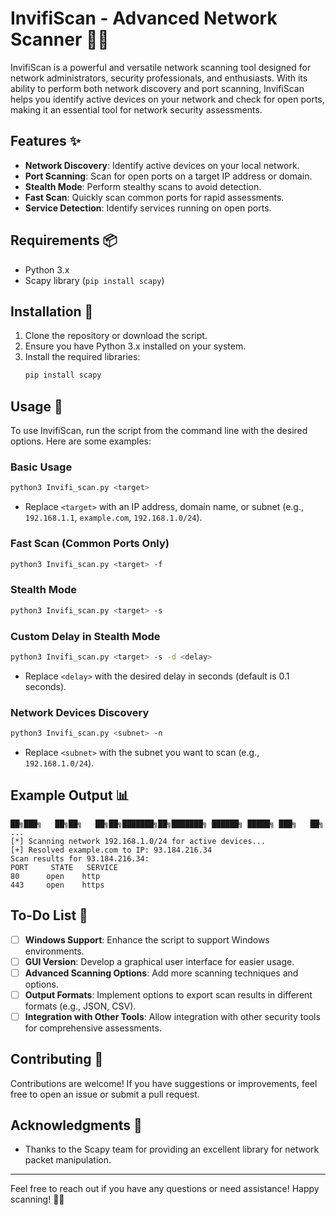 # InvifiScan - Advanced Network Scanner 🕵️‍♂️

InvifiScan is a powerful and versatile network scanning tool designed for network administrators, security professionals, and enthusiasts. With its ability to perform both network discovery and port scanning, InvifiScan helps you identify active devices on your network and check for open ports, making it an essential tool for network security assessments.

## Features ✨
- **Network Discovery**: Identify active devices on your local network.
- **Port Scanning**: Scan for open ports on a target IP address or domain.
- **Stealth Mode**: Perform stealthy scans to avoid detection.
- **Fast Scan**: Quickly scan common ports for rapid assessments.
- **Service Detection**: Identify services running on open ports.

## Requirements 📦
- Python 3.x
- Scapy library (`pip install scapy`)

## Installation 🚀
1. Clone the repository or download the script.
2. Ensure you have Python 3.x installed on your system.
3. Install the required libraries:
   ```bash
   pip install scapy
   ```

## Usage 📖
To use InvifiScan, run the script from the command line with the desired options. Here are some examples:

### Basic Usage
```bash
python3 Invifi_scan.py <target>
```
- Replace `<target>` with an IP address, domain name, or subnet (e.g., `192.168.1.1`, `example.com`, `192.168.1.0/24`).

### Fast Scan (Common Ports Only)
```bash
python3 Invifi_scan.py <target> -f
```

### Stealth Mode
```bash
python3 Invifi_scan.py <target> -s
```

### Custom Delay in Stealth Mode
```bash
python3 Invifi_scan.py <target> -s -d <delay>
```
- Replace `<delay>` with the desired delay in seconds (default is 0.1 seconds).

### Network Devices Discovery
```bash
python3 Invifi_scan.py <subnet> -n
```
- Replace `<subnet>` with the subnet you want to scan (e.g., `192.168.1.0/24`).

## Example Output 📊
```
██╗███╗   ██╗██╗   ██╗██╗███████╗██╗███████╗ ██████╗ █████╗ ███╗   ██╗
...
[*] Scanning network 192.168.1.0/24 for active devices...
[+] Resolved example.com to IP: 93.184.216.34
Scan results for 93.184.216.34:
PORT     STATE   SERVICE
80      open    http
443     open    https
```

## To-Do List 📝
- [ ] **Windows Support**: Enhance the script to support Windows environments.
- [ ] **GUI Version**: Develop a graphical user interface for easier usage.
- [ ] **Advanced Scanning Options**: Add more scanning techniques and options.
- [ ] **Output Formats**: Implement options to export scan results in different formats (e.g., JSON, CSV).
- [ ] **Integration with Other Tools**: Allow integration with other security tools for comprehensive assessments.

## Contributing 🤝
Contributions are welcome! If you have suggestions or improvements, feel free to open an issue or submit a pull request.


## Acknowledgments 🙏
- Thanks to the Scapy team for providing an excellent library for network packet manipulation.

---

Feel free to reach out if you have any questions or need assistance! Happy scanning! 🕵️‍♀️
